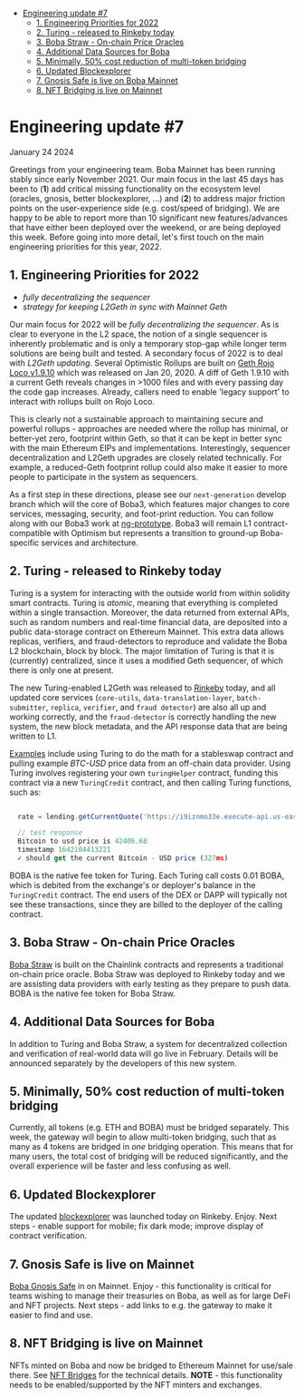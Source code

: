 - [Engineering update #7](#engineering-update--7)
  * [1. Engineering Priorities for 2022](#1-engineering-priorities-for-2022)
  * [2. Turing - released to Rinkeby today](#2-turing---released-to-rinkeby-today)
  * [3. Boba Straw - On-chain Price Oracles](#3-boba-straw---on-chain-price-oracles)
  * [4. Additional Data Sources for Boba](#4-additional-data-sources-for-boba)
  * [5. Minimally, 50% cost reduction of multi-token bridging](#5-minimally--50--cost-reduction-of-multi-token-bridging)
  * [6. Updated Blockexplorer](#6-updated-blockexplorer)
  * [7. Gnosis Safe is live on Boba Mainnet](#7-gnosis-safe-is-live-on-boba-mainnet)
  * [8. NFT Bridging is live on Mainnet](#8-nft-bridging-is-live-on-mainnet)

# Engineering update #7

January 24 2024

Greetings from your engineering team. Boba Mainnet has been running stably since early November 2021. Our main focus in the last 45 days has been to (**1**) add critical missing functionality on the ecosystem level (oracles, gnosis, better blockexplorer, ...) and (**2**) to address major friction points on the user-experience side (e.g. cost/speed of bridging). We are happy to be able to report more than 10 significant new features/advances that have either been deployed over the weekend, or are being deployed this week. Before going into more detail, let's first touch on the main engineering priorities for this year, 2022. 

## 1. Engineering Priorities for 2022

* *fully decentralizing the sequencer*
* *strategy for keeping L2Geth in sync with Mainnet Geth*

Our main focus for 2022 will be *fully decentralizing the sequencer*. As is clear to everyone in the L2 space, the notion of a single sequencer is inherently problematic and is only a temporary stop-gap while longer term solutions are being built and tested. A secondary focus of 2022 is to deal with *L2Geth updating*. Several Optimistic Rollups are built on [Geth Rojo Loco v1.9.10](https://github.com/ethereum/go-ethereum/releases/tag/v1.9.10) which was released on Jan 20, 2020. A diff of Geth 1.9.10 with a current Geth reveals changes in >1000 files and with every passing day the code gap increases. Already, callers need to enable 'legacy support' to interact with rollups built on Rojo Loco. 

This is clearly not a sustainable approach to maintaining secure and powerful rollups - approaches are needed where the rollup has minimal, or better-yet zero, footprint within Geth, so that it can be kept in better sync with the main Ethereum EIPs and implementations. Interestingly, sequencer decentralization and L2Geth upgrades are closely related technically. For example, a reduced-Geth footprint rollup could also make it easier to more people to participate in the system as sequencers. 

As a first step in these directions, please see our `next-generation` develop branch which will the core of Boba3, which features major changes to core services, messaging, security, and foot-print reduction. You can follow along with our Boba3 work at [ng-prototype](https://github.com/omgnetwork/optimism-v2/tree/mm/ng-prototype). Boba3 will remain L1 contract-compatible with Optimism but represents a transition to ground-up Boba-specific services and architecture.           

## 2. Turing - released to Rinkeby today

Turing is a system for interacting with the outside world from within solidity smart contracts. Turing is *atomic*, meaning that everything is completed within a single transaction. Moreover, the data returned from external APIs, such as random numbers and real-time financial data, are deposited into a public data-storage contract on Ethereum Mainnet. This extra data allows replicas, verifiers, and fraud-detectors to reproduce and validate the Boba L2 blockchain, block by block. The major limitation of Turing is that it is (currently) centralized, since it uses a modified Geth sequencer, of which there is only one at present. 

The new Turing-enabled L2Geth was released to [Rinkeby](rinkeby.boba.network) today, and all updated core services (`core-utils`, `data-translation-layer`, `batch-submitter`, `replica`, `verifier`, and `fraud detector`) are also all up and working correctly, and the `fraud-detector` is correctly handling the new system, the new block metadata, and the API response data that are being written to L1.

[Examples](https://github.com/omgnetwork/optimism-v2/tree/turing-hybrid-compute/packages/boba/turing) include using Turing to do the math for a stableswap contract and pulling example *BTC-USD* price data from an off-chain data provider. Using Turing involves registering your own `turingHelper` contract, funding this contract via a new `TuringCredit` contract, and then calling Turing functions, such as:

```javascript

  rate = lending.getCurrentQuote('https://i9iznmo33e.execute-api.us-east-1.amazonaws.com/quote', "BTC/USD")

  // test response
  Bitcoin to usd price is 42406.68
  timestamp 1642104413221
  ✓ should get the current Bitcoin - USD price (327ms)

```

BOBA is the native fee token for Turing. Each Turing call costs 0.01 BOBA, which is debited from the exchange's or deployer's balance in the `TuringCredit` contract. The end users of the DEX or DAPP will typically not see these transactions, since they are billed to the deployer of the calling contract. 

## 3. Boba Straw - On-chain Price Oracles 

[Boba Straw](https://github.com/omgnetwork/optimism-v2/tree/develop/packages/boba/contracts/contracts/oracle) is built on the Chainlink contracts and represents a traditional on-chain price oracle. Boba Straw was deployed to Rinkeby today and we are assisting data providers with early testing as they prepare to push data. BOBA is the native fee token for Boba Straw. 

## 4. Additional Data Sources for Boba

In addition to Turing and Boba Straw, a system for decentralized collection and verification of real-world data will go live in February. Details will be announced separately by the developers of this new system. 

## 5. Minimally, 50% cost reduction of multi-token bridging 

Currently, all tokens (e.g. ETH and BOBA) must be bridged separately. This week, the gateway will begin to allow multi-token bridging, such that as many as 4 tokens are bridged in *one* bridging operation. This means that for many users, the total cost of bridging will be reduced significantly, and the overall experience will be faster and less confusing as well. 

## 6. Updated Blockexplorer  

The updated [blockexplorer](https://blockexplorer.rinkeby.boba.network/) was launched today on Rinkeby. Enjoy. Next steps - enable support for mobile; fix dark mode; improve display of contract verification.

## 7. Gnosis Safe is live on Mainnet

[Boba Gnosis Safe](https://safe.boba.network/app/welcome) in on Mainnet. Enjoy - this functionality is critical for teams wishing to manage their treasuries on Boba, as well as for large DeFi and NFT projects. Next steps - add links to e.g. the gateway to make it easier to find and use.

## 8. NFT Bridging is live on Mainnet

NFTs minted on Boba and now be bridged to Ethereum Mainnet for use/sale there. See [NFT Bridges](https://github.com/omgnetwork/optimism-v2/blob/develop/packages/boba/contracts/contracts/bridges/README.md) for the technical details. **NOTE** - this functionality needs to be enabled/supported by the NFT minters and exchanges.
